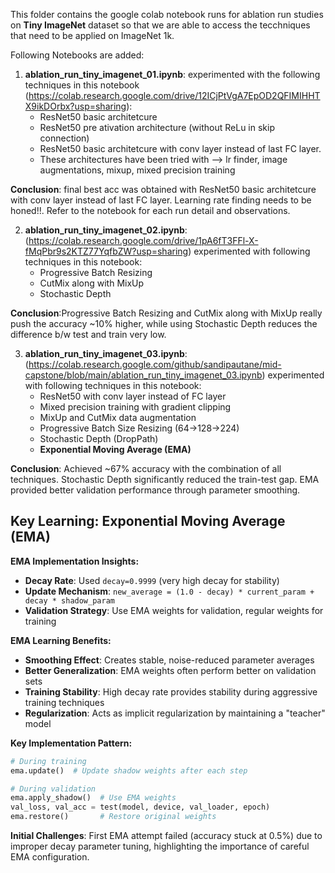 This folder contains the google colab notebook runs for ablation run studies on **Tiny ImageNet** dataset so that we are able to access the tecchniques that need to be applied on ImageNet 1k.

Following Notebooks are added:

1. **ablation_run_tiny_imagenet_01.ipynb**: experimented with the following techniques in this notebook (https://colab.research.google.com/drive/12ICjPtVgA7EpOD2QFIMIHHTX9ikDOrbx?usp=sharing):
   *  ResNet50 basic architetcure
   *  ResNet50 pre ativation architecture (without ReLu in skip connection)
   *  ResNet50 basic architetcure with conv layer instead of last FC layer.
   *  These architectures have been tried with --> lr finder, image augmentations, mixup, mixed precision training
  
**Conclusion**: final best acc was obtained with ResNet50 basic architetcure with conv layer instead of last FC layer. Learning rate finding needs to be honed!!.
 Refer to the notebook for each run detail and observations.

2. **ablation_run_tiny_imagenet_02.ipynb**: (https://colab.research.google.com/drive/1pA6fT3FFl-X-fMqPbr9s2KTZ77YqfbZW?usp=sharing) experimented with following techniques in this notebook:
     * Progressive Batch Resizing
     * CutMix along with MixUp
     * Stochastic Depth
   
**Conclusion**:Progressive Batch Resizing and CutMix along with MixUp really push the accuracy ~10% higher, while using Stochastic Depth reduces the difference b/w test and train very low.

3. **ablation_run_tiny_imagenet_03.ipynb**: (https://colab.research.google.com/github/sandipautane/mid-capstone/blob/main/ablation_run_tiny_imagenet_03.ipynb) experimented with following techniques in this notebook:
     * ResNet50 with conv layer instead of FC layer
     * Mixed precision training with gradient clipping
     * MixUp and CutMix data augmentation
     * Progressive Batch Size Resizing (64→128→224)
     * Stochastic Depth (DropPath)
     * **Exponential Moving Average (EMA)**
   
**Conclusion**: Achieved ~67% accuracy with the combination of all techniques. Stochastic Depth significantly reduced the train-test gap. EMA provided better validation performance through parameter smoothing.

## Key Learning: Exponential Moving Average (EMA)

**EMA Implementation Insights:**
- **Decay Rate**: Used `decay=0.9999` (very high decay for stability)
- **Update Mechanism**: `new_average = (1.0 - decay) * current_param + decay * shadow_param`
- **Validation Strategy**: Use EMA weights for validation, regular weights for training

**EMA Learning Benefits:**
- **Smoothing Effect**: Creates stable, noise-reduced parameter averages
- **Better Generalization**: EMA weights often perform better on validation sets
- **Training Stability**: High decay rate provides stability during aggressive training techniques
- **Regularization**: Acts as implicit regularization by maintaining a "teacher" model

**Key Implementation Pattern:**
```python
# During training
ema.update()  # Update shadow weights after each step

# During validation
ema.apply_shadow()  # Use EMA weights
val_loss, val_acc = test(model, device, val_loader, epoch)
ema.restore()       # Restore original weights
```

**Initial Challenges**: First EMA attempt failed (accuracy stuck at 0.5%) due to improper decay parameter tuning, highlighting the importance of careful EMA configuration.
